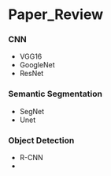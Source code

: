 # Paper_Review
### CNN
* VGG16
* GoogleNet
* ResNet
### Semantic Segmentation
* SegNet
* Unet
### Object Detection
* R-CNN
* 
